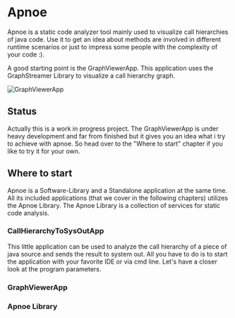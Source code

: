 # Apnoe
Apnoe is a static code analyzer tool mainly used to visualize call hierarchies of java code. Use it to get an idea about methods are involved in different runtime scenarios or just to impress some people with the complexity of your code :).

A good starting point is the GraphViewerApp. This application uses the GraphStreamer Library to visualize a call hierarchy graph.

![GraphViewerApp](https://user-images.githubusercontent.com/2378388/47713060-9ff9e080-dc39-11e8-8981-0fd635a4e9a2.png)

## Status
Actually this is a work in progress project. The GraphViewerApp is under heavy development and far from finished but it gives you an idea what i try to achieve with apnoe. So head over to the "Where to start" chapter if you like to try it for your own.


## Where to start
Apnoe is a Software-Library and a Standalone application at the same time. All its included applications (that we cover in the following chapters) utilizes the Apnoe Library. The Apnoe Library is a collection of services for static code analysis.

### CallHierarchyToSysOutApp
This little application can be used to analyze the call hierarchy of a piece of java source and sends the result to system out. All you have to do is to start the application with your favorite IDE or via cmd line. Let's have a closer look at the program parameters.

### GraphViewerApp
### Apnoe Library
